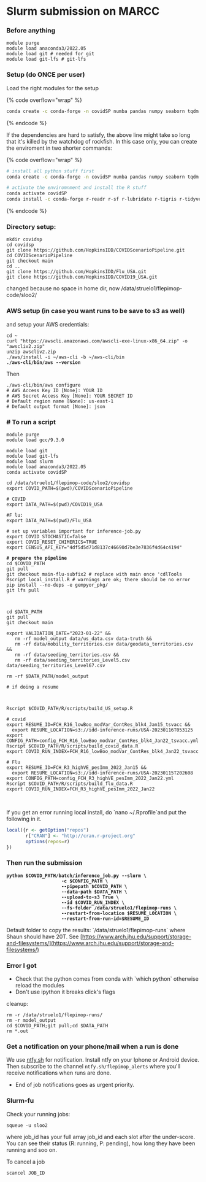 # Slurm submission on MARCC

### Before anything

```
module purge
module load anaconda3/2022.05
module load git # needed for git
module load git-lfs # git-lfs
```

### Setup (do ONCE per user)

Load the right modules for the setup

{% code overflow="wrap" %}
```bash
conda create -c conda-forge -n covidSP numba pandas numpy seaborn tqdm matplotlib click confuse pyarrow sympy dask pytest scipy graphviz r-readr r-sf r-lubridate r-tigris r-tidyverse r-gridextra r-reticulate r-truncnorm r-xts r-ggfortify r-flextable r-doparallel r-foreach r-arrow r-optparse r-devtools r-tidycensus r-cdltools r-cowplot 
```
{% endcode %}

If the dependencies are hard to satisfy, the above line might take so long that it's killed by the watchdog of rockfish. In this case only, you can create the enviroment in two shorter commands:

{% code overflow="wrap" %}
```bash
# install all python stuff first
conda create -c conda-forge -n covidSP numba pandas numpy seaborn tqdm matplotlib click confuse pyarrow sympy dask pytest scipy graphviz boto3

# activate the enviromnment and install the R stuff
conda activate covidSP
conda install -c conda-forge r-readr r-sf r-lubridate r-tigris r-tidyverse r-gridextra r-reticulate r-truncnorm r-xts r-ggfortify r-flextable r-doparallel r-foreach r-arrow r-optparse r-devtools r-tidycensus r-cdltools r-cowplot 
```
{% endcode %}

### Directory setup:

```
mkdir covidsp
cd covidsp
git clone https://github.com/HopkinsIDD/COVIDScenarioPipeline.git
cd COVIDScenarioPipeline
git checkout main
cd ..
git clone https://github.com/HopkinsIDD/Flu_USA.git
git clone https://github.com/HopkinsIDD/COVID19_USA.git
```

changed because no space in home dir, now /data/struelo1/flepimop-code/sloo2/

### AWS setup (in case you want runs to be save to s3 as well)

and setup your AWS credentials:

<pre><code>cd ~
curl "https://awscli.amazonaws.com/awscli-exe-linux-x86_64.zip" -o "awscliv2.zip"
unzip awscliv2.zip
./aws/install -i ~/aws-cli -b ~/aws-cli/bin
<strong>./aws-cli/bin/aws --version
</strong></code></pre>

Then

```
./aws-cli/bin/aws configure
# AWS Access Key ID [None]: YOUR ID
# AWS Secret Access Key [None]: YOUR SECRET ID
# Default region name [None]: us-east-1
# Default output format [None]: json
```

### # To run a script

<pre><code>module purge
module load gcc/9.3.0

module load git
module load git-lfs
module load slurm
module load anaconda3/2022.05
conda activate covidSP

cd /data/struelo1/flepimop-code/sloo2/covidsp
export COVID_PATH=$(pwd)/COVIDScenarioPipeline

# COVID
export DATA_PATH=$(pwd)/COVID19_USA

#F lu:
export DATA_PATH=$(pwd)/Flu_USA

# set up variables important for inference-job.py
export COVID_STOCHASTIC=false
export COVID_RESET_CHIMERICS=TRUE
export CENSUS_API_KEY="4df5d5d71d8137c46690d7be3e7836f4d64c4194"
<strong>
</strong><strong># prepare the pipeline
</strong>cd $COVID_PATH
git pull	
git checkout main-flu-subfix2 # replace with main once 'cdlTools
Rscript local_install.R # warnings are ok; there should be no error 
pip install --no-deps -e gempyor_pkg/ 
git lfs pull



cd $DATA_PATH
git pull 
git checkout main

export VALIDATION_DATE="2023-01-22" &#x26;&#x26; 
   rm -rf model_output data/us_data.csv data-truth &#x26;&#x26;
   rm -rf data/mobility_territories.csv data/geodata_territories.csv &#x26;&#x26;
   rm -rf data/seeding_territories.csv &#x26;&#x26; 
   rm -rf data/seeding_territories_Level5.csv data/seeding_territories_Level67.csv

rm -rf $DATA_PATH/model_output

# if doing a resume

  
<strong>
</strong>Rscript $COVID_PATH/R/scripts/build_US_setup.R

# covid
export RESUME_ID=FCH_R16_lowBoo_modVar_ContRes_blk4_Jan15_tsvacc &#x26;&#x26;
  export RESUME_LOCATION=s3://idd-inference-runs/USA-20230116T053125
export CONFIG_PATH=config_FCH_R16_lowBoo_modVar_ContRes_blk4_Jan22_tsvacc.yml
Rscript $COVID_PATH/R/scripts/build_covid_data.R
export COVID_RUN_INDEX=FCH_R16_lowBoo_modVar_ContRes_blk4_Jan22_tsvacc

# Flu
export RESUME_ID=FCH_R3_highVE_pesImm_2022_Jan15 &#x26;&#x26;
  export RESUME_LOCATION=s3://idd-inference-runs/USA-20230115T202608
export CONFIG_PATH=config_FCH_R3_highVE_pesImm_2022_Jan22.yml
Rscript $COVID_PATH/R/scripts/build_flu_data.R
export COVID_RUN_INDEX=FCH_R3_highVE_pesImm_2022_Jan22

</code></pre>

\
If you get an error running local install, do \`nano \~/.Rprofile\`and put the following in it.

```r
local({r <- getOption("repos")
       r["CRAN"] <- "http://cran.r-project.org"
       options(repos=r)
})
```

### Then run the submission

<pre class="language-bash"><code class="lang-bash"><strong>python $COVID_PATH/batch/inference_job.py --slurm \
</strong><strong>                    -c $CONFIG_PATH \
</strong><strong>                    --pipepath $COVID_PATH \
</strong><strong>                    --data-path $DATA_PATH \
</strong><strong>                    --upload-to-s3 True \
</strong><strong>                    --id $COVID_RUN_INDEX \
</strong><strong>                    --fs-folder /data/struelo1/flepimop-runs \
</strong><strong>                    --restart-from-location $RESUME_LOCATION \
</strong><strong>                    --restart-from-run-id=$RESUME_ID
</strong></code></pre>

Default folder to copy the results: \`/data/struelo1/flepimop-runs\` where Shaun should have 20T. See [https://www.arch.jhu.edu/support/storage-and-filesystems/](https://www.arch.jhu.edu/support/storage-and-filesystems/)





### Error I got

* Check that the python comes from conda with \`which python\` otherwise reload the modules
* Don't use ipython it breaks click's flags



cleanup:

```
rm -r /data/struelo1/flepimop-runs/
rm -r model_output
cd $COVID_PATH;git pull;cd $DATA_PATH
rm *.out
```

### Get a notification on your phone/mail when a run is done

We use [ntfy.sh](https://ntfy.sh) for notification. Install ntfy on your Iphone or Android device. Then subscribe to the channel `ntfy.sh/flepimop_alerts` where you'll receive notifications when runs are done.

* End of job notifications goes as urgent priority.

### Slurm-fu

Check your running jobs:

```
squeue -u sloo2
```

where job\_id has your full array job\_id and each slot after the under-score. You can see their status (R: running, P: pending), how long they have been running and soo on.

To cancel a job

```
scancel JOB_ID
```

